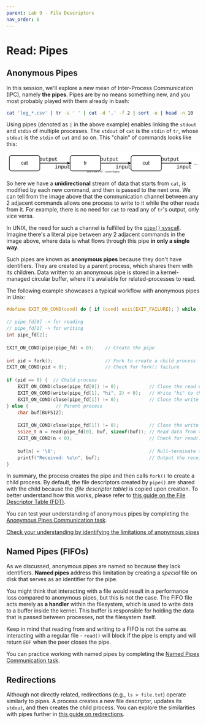 ```yaml
---
parent: Lab 9 - File Descriptors
nav_order: 6
---
```


# Read: Pipes

## Anonymous Pipes

In this session, we'll explore a new mean of Inter-Process Communication (IPC), namely **the pipes**.
Pipes are by no means something new, and you most probably played with them already in bash:

```bash
cat 'log_*.csv' | tr -s ' ' | cut -d ',' -f 2 | sort -u | head -n 10
```

Using pipes (denoted as `|` in the above example) enables linking the `stdout` and `stdin` of multiple processes.
The `stdout` of `cat` is the `stdin` of `tr`, whose `stdout` is the `stdin` of `cut` and so on.
This "chain" of commands looks like this:

![Piped Commands](../../media/piped-commands.svg)

So here we have a **unidirectional** stream of data that starts from `cat`, is modified by each new command, and then is passed to the next one.
We can tell from the image above that the communication channel between any 2 adjacent commands allows one process to write to it while the other reads from it.
For example, there is no need for `cat` to read any of `tr`'s output, only vice versa.

In UNIX, the need for such a channel is fulfilled by the [`pipe()` syscall](https://man7.org/linux/man-pages/man2/pipe.2.html).
Imagine there's a literal pipe between any 2 adjacent commands in the image above, where data is what flows through this pipe **in only a single way**.

Such pipes are known as **anonymous pipes** because they don't have identifiers.
They are created by a parent process, which shares them with its children.
Data written to an anonymous pipe is stored in a kernel-managed circular buffer, where it's available for related-processes to read.

The following example showcases a typical workflow with anonymous pipes in Unix:

```c
#define EXIT_ON_COND(cond) do { if (cond) exit(EXIT_FAILURE); } while (0)

// pipe_fd[0] -> for reading
// pipe_fd[1] -> for writing
int pipe_fd[2];

EXIT_ON_COND(pipe(pipe_fd) < 0);    // Create the pipe

int pid = fork();                   // Fork to create a child process
EXIT_ON_COND(pid < 0);              // Check for fork() failure

if (pid == 0) {  // Child process
    EXIT_ON_COND(close(pipe_fd[0]) != 0);           // Close the read end
    EXIT_ON_COND(write(pipe_fd[1], "hi", 2) < 0);   // Write "hi" to the pipe
    EXIT_ON_COND(close(pipe_fd[1]) != 0);           // Close the write end
} else {          // Parent process
    char buf[BUFSIZ];

    EXIT_ON_COND(close(pipe_fd[1]) != 0);           // Close the write end
    ssize_t n = read(pipe_fd[0], buf, sizeof(buf)); // Read data from the pipe into buf
    EXIT_ON_COND(n < 0);                            // Check for read() failure

    buf[n] = '\0';                                  // Null-terminate the string
    printf("Received: %s\n", buf);                  // Output the received message
}
```

In summary, the process creates the pipe and then calls `fork()` to create a child process.
By default, the file descriptors created by `pipe()` are shared with the child because the *(file descriptor table)* is copied upon creation.
To better understand how this works, please refer to [this guide on the File Descriptor Table (FDT)](lab9.md#guide-file-descriptor-table).

You can test your understanding of anonymous pipes by completing the [Anonymous Pipes Communication task](lab9.md#task-anonymous-pipes-communication).

[Check your understanding by identifying the limitations of anonymous pipes](../../quizzes/anonymous-pipes-limitation.md)

## Named Pipes (FIFOs)

As we discussed, anonymous pipes are named so because they lack identifiers.
**Named pipes** address this limitation by creating a *special* file on disk that serves as an identifier for the pipe.

You might think that interacting with a file would result in a performance loss compared to anonymous pipes, but this is not the case.
The FIFO file acts merely as **a handler** within the filesystem, which is used to write data to a buffer inside the kernel.
This buffer is responsible for holding the data that is passed between processes, not the filesystem itself.

Keep in mind that reading from and writing to a FIFO is not the same as interacting with a regular file - `read()` will block if the pipe is empty and will return `EOF` when the peer closes the pipe.

You can practice working with named pipes by completing the [Named Pipes Communication task](lab10.md#task-named-pipes-communication).

## Redirections

Although not directly related, redirections (e.g., `ls > file.txt`) operate similarly to pipes.
A process creates a new file descriptor, updates its `stdout`, and then creates the child process.
You can explore the similarities with pipes further in [this guide on redirections](lab9.md#guide-redirections).
